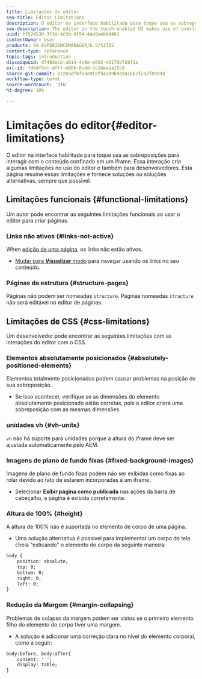 ```yaml
---
title: Limitações do editor
seo-title: Editor Limitations
description: O editor na interface habilitada para toque usa as sobreposições para interagir com o conteúdo confinado em um iframe. Essa interação cria algumas limitações no uso do editor e também para desenvolvedores.
seo-description: The editor in the touch-enabled UI makes use of overlays to interact with content confined in an iframe. This interaction creates some limitations in both usage of the editor and also for developers.
uuid: ff524530-3f3a-4c5b-9f94-4aa9aeb9d461
contentOwner: User
products: SG_EXPERIENCEMANAGER/6.5/SITES
content-type: reference
topic-tags: introduction
discoiquuid: d748decb-a614-4c9e-a502-d6176b720f1a
exl-id: fd64f5dc-dfff-466b-8cdd-3c24ea1a15c8
source-git-commit: b220adf6fa3e9faf94389b9a9416b7fca2f89d9d
workflow-type: tm+mt
source-wordcount: '316'
ht-degree: 10%

---
```


# Limitações do editor{#editor-limitations}

O editor na interface habilitada para toque usa as sobreposições para interagir com o conteúdo confinado em um iframe. Essa interação cria algumas limitações no uso do editor e também para desenvolvedores. Esta página resume essas limitações e fornece soluções ou soluções alternativas, sempre que possível.

## Limitações funcionais {#functional-limitations}

Um autor pode encontrar as seguintes limitações funcionais ao usar o editor para criar páginas.

### Links não ativos {#links-not-active}

When [edição de uma página](/help/sites-authoring/editing-content.md), os links não estão ativos.

* [Mudar para **Visualizar** modo](/help/sites-authoring/editing-content.md#preview-mode) para navegar usando os links no seu conteúdo.

### Páginas da estrutura {#structure-pages}

Páginas não podem ser nomeadas `structure`. Páginas nomeadas `structure` não será editável no editor de páginas.

## Limitações de CSS {#css-limitations}

Um desenvolvedor pode encontrar as seguintes limitações com as interações do editor com o CSS.

### Elementos absolutamente posicionados {#absolutely-positioned-elements}

Elementos totalmente posicionados podem causar problemas na posição de sua sobreposição.

* Se isso acontecer, verifique se as dimensões do elemento absolutamente posicionado estão corretas, pois o editor criará uma sobreposição com as mesmas dimensões.

### unidades vh {#vh-units}

`vh` não há suporte para unidades porque a altura do iframe deve ser ajustada automaticamente pelo AEM.

### Imagens de plano de fundo fixas {#fixed-background-images}

Imagens de plano de fundo fixas podem não ser exibidas como fixas ao rolar devido ao fato de estarem incorporadas a um iframe.

* Selecionar **Exibir página como publicada** nas ações da barra de cabeçalho, a página é exibida corretamente.

### Altura de 100% {#height}

A altura de 100% não é suportada no elemento de corpo de uma página.

* Uma solução alternativa é possível para implementar um corpo de tela cheia &quot;esticando&quot; o elemento do corpo da seguinte maneira:

```xml
body {
    position: absolute;
    top: 0;
    bottom: 0;
    right: 0;
    left: 0;
}
```

### Redução da Margem {#margin-collapsing}

Problemas de colapso da margem podem ser vistos se o primeiro elemento filho do elemento do corpo tiver uma margem.

* A solução é adicionar uma correção clara no nível do elemento corporal, como a seguir:

```xml
body:before, body:after{
    content: ' ';
    display: table;
}
```
